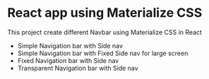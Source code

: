# React app using Materialize CSS

This project create different Navbar using Materialize CSS in React

- Simple Navigation bar with Side nav
- Simple Navigation bar with Fixed Side nav for large screen
- Fixed Navigation bar with Side nav
- Transparent Navigation bar with Side nav
